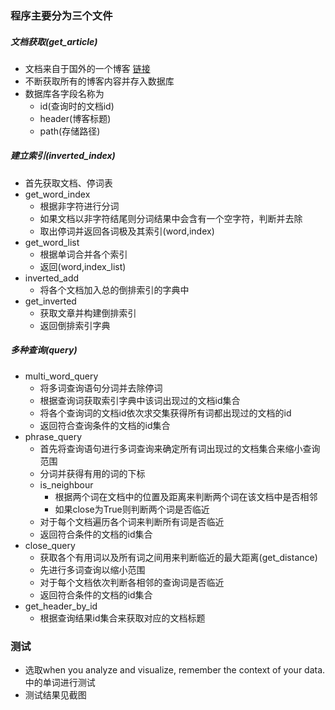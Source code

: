 ### 程序主要分为三个文件
##### 文档获取(get_article)
- 文档来自于国外的一个博客 [链接](http://flowingdata.com/most-recent/)
- 不断获取所有的博客内容并存入数据库
- 数据库各字段名称为 
  - id(查询时的文档id) 
  - header(博客标题) 
  - path(存储路径)  
  
##### 建立索引(inverted_index)
- 首先获取文档、停词表
- get_word_index
  - 根据非字符进行分词
  - 如果文档以非字符结尾则分词结果中会含有一个空字符，判断并去除
  - 取出停词并返回各词极及其索引(word,index)
- get_word_list
  - 根据单词合并各个索引
  - 返回(word,index_list)
- inverted_add
  - 将各个文档加入总的倒排索引的字典中
- get_inverted
  - 获取文章并构建倒排索引
  - 返回倒排索引字典  
  
##### 多种查询(query)
- multi_word_query
  - 将多词查询语句分词并去除停词
  - 根据查询词获取索引字典中该词出现过的文档id集合
  - 将各个查询词的文档id依次求交集获得所有词都出现过的文档的id
  - 返回符合查询条件的文档的id集合  
- phrase_query
  - 首先将查询语句进行多词查询来确定所有词出现过的文档集合来缩小查询范围
  - 分词并获得有用的词的下标
  - is_neighbour
    - 根据两个词在文档中的位置及距离来判断两个词在该文档中是否相邻
    - 如果close为True则判断两个词是否临近
  - 对于每个文档遍历各个词来判断所有词是否临近
  - 返回符合条件的文档的id集合  
- close_query
  - 获取各个有用词以及所有词之间用来判断临近的最大距离(get_distance)
  - 先进行多词查询以缩小范围
  - 对于每个文档依次判断各相邻的查询词是否临近
  - 返回符合条件的文档的id集合
- get_header_by_id
  - 根据查询结果id集合来获取对应的文档标题

### 测试
- 选取when you analyze and visualize, remember the context of your data. 中的单词进行测试  
- 测试结果见截图  

